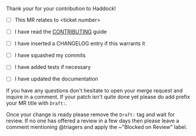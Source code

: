 Thank your for your contribution to Haddock!

  * [ ] This MR relates to \<ticket number>
  * [ ] I have read the [CONTRIBUTING](./utils/haddock/CONTRIBUTING.md) guide
  * [ ] I have inserted a CHANGELOG entry if this warrants it
  * [ ] I have squashed my commits
  * [ ] I have added tests if necessary

  * [ ] I have updated the documentation

If you have any questions don't hesitate to open your merge request and inquire
in a comment. If your patch isn't quite done yet please do add prefix your MR
title with `Draft:`.

Once your change is ready please remove the `Draft:` tag and wait for review. If
no one has offered a review in a few days then please leave a comment mentioning
@triagers and apply the ~"Blocked on Review" label.
